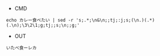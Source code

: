 - CMD

```
echo カレー食べたい | sed -r 's;.*;\n&\n;;tj;:j;s;(\n.)(.*)(.\n);\3\2\1;g;tj;;s;\n;;g;'
```

- OUT

```
いたべ食ーレカ
```
